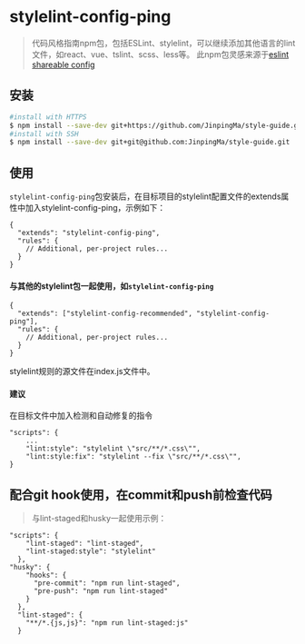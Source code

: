 # stylelint-config-ping
> 代码风格指南npm包，包括ESLint、stylelint，可以继续添加其他语言的lint文件，如react、vue、tslint、scss、less等。
此npm包灵感来源于[eslint shareable config](http://eslint.org/docs/developer-guide/shareable-configs.html)

## 安装

```sh
#install with HTTPS
$ npm install --save-dev git+https://github.com/JinpingMa/style-guide.git
#install with SSH
$ npm install --save-dev git+git@github.com:JinpingMa/style-guide.git

```

## 使用

`stylelint-config-ping`包安装后，在目标项目的stylelint配置文件的extends属性中加入stylelint-config-ping，示例如下：

```
{
  "extends": "stylelint-config-ping",
  "rules": {
    // Additional, per-project rules...
  }
}
```

#### 与其他的stylelint包一起使用，如`stylelint-config-ping`

```
{
  "extends": ["stylelint-config-recommended", "stylelint-config-ping"],
  "rules": {
    // Additional, per-project rules...
  }
}
```
stylelint规则的源文件在index.js文件中。

#### 建议

在目标文件中加入检测和自动修复的指令
```
"scripts": {
    ...
    "lint:style": "stylelint \"src/**/*.css\"",
    "lint:style:fix": "stylelint --fix \"src/**/*.css\"",
}
```

## 配合git hook使用，在commit和push前检查代码
> 与lint-staged和husky一起使用示例：
```
"scripts": {
    "lint-staged": "lint-staged",
    "lint-staged:style": "stylelint"
  },
"husky": {
    "hooks": {
      "pre-commit": "npm run lint-staged",
      "pre-push": "npm run lint-staged"
    }
  },
  "lint-staged": {
    "**/*.{js,js}": "npm run lint-staged:js"
  }
```

